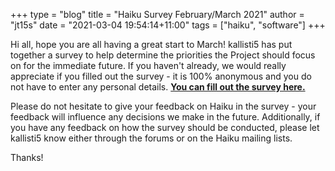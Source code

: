 +++
type = "blog"
title = "Haiku Survey February/March 2021"
author = "jt15s"
date = "2021-03-04 19:54:14+11:00"
tags = ["haiku", "software"]
+++

Hi all, hope you are all having a great start to March! kallisti5 has put together a survey to help determine the priorities the Project should focus on for the immediate future. If you haven't already, we would really appreciate if you filled out the survey - it is 100% anonymous and you do not have to enter any personal details.
[**You can fill out the survey here.**](https://forms.gle/A3GQxUu6pHsjkZH87)

Please do not hesitate to give your feedback on Haiku in the survey - your feedback will influence any decisions we make in the future. Additionally, if you have any feedback on how the survey should be conducted, please let kallisti5 know either through the forums or on the Haiku mailing lists. 

Thanks!
